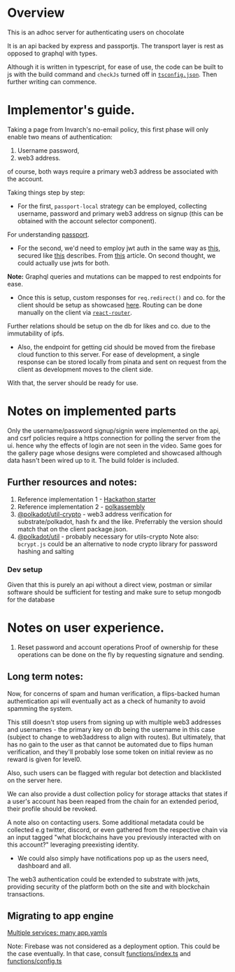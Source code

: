 # Overview

This is an adhoc server for authenticating users on chocolate

It is an api backed by express and passportjs.
The transport layer is rest as opposed to graphql with types.

Although it is written in typescript, for ease of use, the code can be built to js with the build command and `checkJs` turned off in [`tsconfig.json`](./tsconfig.json). Then further writing can commence.

# Implementor's guide.

Taking a page from Invarch's no-email policy, this first phase will only enable two means of authentication:

1. Username password,
2. web3 address.

of course, both ways require a primary web3 address be associated with the account.

Taking things step by step:

- For the first, `passport-local` strategy can be employed, collecting username, password and primary web3 address on signup (this can be obtained with the account selector component).

For understanding [passport](https://www.youtube.com/watch?v=F-sFp_AvHc8).

- For the second, we'd need to employ jwt auth in the same way as [this](https://www.toptal.com/ethereum/one-click-login-flows-a-metamask-tutorial), secured like [this](https://www.youtube.com/watch?v=iD49_NIQ-R4) describes. From [this](https://hasura.io/blog/best-practices-of-using-jwt-with-graphql/) article.
  On second thought, we could actually use jwts for both.

**Note:** Graphql queries and mutations can be mapped to rest endpoints for ease.

- Once this is setup, custom responses for `req.redirect()` and co. for the client should be setup as showcased [here](https://stackoverflow.com/a/43213567/16071410). Routing can be done manually on the client via [`react-router`](https://github.com/remix-run/react-router/tree/main/examples/auth).

Further relations should be setup on the db for likes and co. due to the immutability of ipfs.

- Also, the endpoint for getting cid should be moved from the firebase cloud function to this server.
  For ease of development, a single response can be stored locally from pinata and sent on request from the client as development moves to the client side.

With that, the server should be ready for use.

# Notes on implemented parts

Only the username/password signup/signin were implemented on the api, and csrf policies require a https connection for polling the server from the ui.
hence why the effects of login are not seen in the video.
Same goes for the gallery page whose designs were completed and showcased although data hasn't been wired up to it.
The build folder is included.

## Further resources and notes:

1. Reference implementation 1 - [Hackathon starter](https://github.com/sahat/hackathon-starter)
2. Reference implementation 2 - [polkassembly](https://github.com/Premiurly/polkassembly/tree/master/auth-server)
3. [@polkadot/util-crypto](https://www.npmjs.com/package/@polkadot/util-crypto/v/7.1.1) - web3 address verification for substrate/polkadot, hash fx and the like. Preferrably the version should match that on the client package.json.
4. [@polkadot/util](https://www.npmjs.com/package/@polkadot/util/v/7.1.1) - probably necessary for utils-crypto
   Note also: `bcrypt.js` could be an alternative to node crypto library for password hashing and salting

### Dev setup

Given that this is purely an api without a direct view, postman or similar software should be sufficient for testing and make sure to setup mongodb for the database

# Notes on user experience.

1. Reset password and account operations
   Proof of ownership for these operations can be done on the fly by requesting signature and sending.

## Long term notes:

Now, for concerns of spam and human verification, a flips-backed human authentication api will eventually act as a check of humanity to avoid spamming the system.

This still doesn't stop users from signing up with multiple web3 addresses and usernames - the primary key on db being the username in this case (subject to change to web3address to align with routes). But ultimately, that has no gain to the user as that cannot be automated due to flips human verification, and they'll probably lose some token on initial review as no reward is given for level0.

Also, such users can be flagged with regular bot detection and blacklisted on the server here.

We can also provide a dust collection policy for storage attacks that states if a user's account has been reaped from the chain for an extended period, their profile should be revoked.

A note also on contacting users. Some additional metadata could be collected e.g twitter, discord, or even gathered from the respective chain via an input tagged "what blockchains have you previously interacted with on this account?" leveraging preexisting identity.

- We could also simply have notifications pop up as the users need, dashboard and all.

The web3 authentication could be extended to substrate with jwts, providing security of the platform both on the site and with blockchain transactions.

## Migrating to app engine

[Multiple services: many app.yamls](https://stackoverflow.com/questions/46036320/deploy-multiple-applications-from-same-project)

Note: Firebase was not considered as a deployment option. This could be the case eventually. In that case, consult [functions/index.ts](../../functions/src/index.ts) and [functions/config.ts](../../functions/src/config.ts)